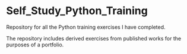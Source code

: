 # Self_Study_Python_Training
Repository for all the Python training exercises I have completed.

The repository includes derived exercises from published works for the purposes of a portfolio.
